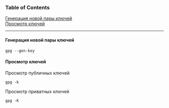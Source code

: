 ### Table of Contents </br>
[Генерация новой пары ключей](#gpg_gen_key) </br>
[Просмотр ключей](#gpg_view_keys) </br>

---

#### Генерация новой пары ключей <a name="gpg_gen_key"></a> </br>
```
gpg --gen-key
```

#### Просмотр ключей <a name="gpg_view_keys"></a> </br>
Просмотр публичных ключей
```
gpg -k
```
Просмотр приватных ключей
```
gpg -K
```
